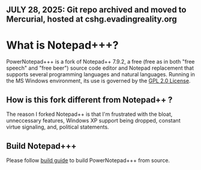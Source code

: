 ## JULY 28, 2025: Git repo archived and moved to Mercurial, hosted at cshg.evadingreality.org


What is Notepad+++?
=========================
PowerNotepad+++ is a fork of Notepad++ 7.9.2, a free (free as in both "free speech" and "free beer") source code
editor and Notepad replacement that supports several programming languages and natural languages. Running in the MS Windows environment, its use is governed by the [GPL 2.0 License](LICENSE.TXT).


How is this fork different from Notepad++ ?
-------------------------------------------
The reason I forked Notepad++ is that I'm frustrated with the bloat, unneccessary features, Windows XP support being dropped, constant virtue signaling, and, political statements.


Build Notepad+++
----------------
Please follow [build guide](BUILD.MD) to build PowerNotepad+++ from source.

